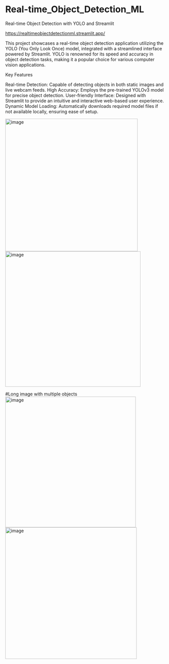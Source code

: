 # Real-time_Object_Detection_ML

Real-time Object Detection with YOLO and Streamlit

https://realtimeobjectdetectionml.streamlit.app/

This project showcases a real-time object detection application utilizing the YOLO (You Only Look Once) model, integrated with a streamlined interface powered by Streamlit. YOLO is renowned for its speed and accuracy in object detection tasks, making it a popular choice for various computer vision applications.

Key Features

Real-time Detection: Capable of detecting objects in both static images and live webcam feeds.
High Accuracy: Employs the pre-trained YOLOv3 model for precise object detection.
User-friendly Interface: Designed with Streamlit to provide an intuitive and interactive web-based user experience.
Dynamic Model Loading: Automatically downloads required model files if not available locally, ensuring ease of setup.

<img width="417" alt="image" src="https://github.com/user-attachments/assets/d24b8243-6768-4856-9037-e7f123dca982">
<img width="426" alt="image" src="https://github.com/user-attachments/assets/79b1c369-d192-4a72-b159-1a7fc0f1eca7">

#Long image with multiple objects
<img width="411" alt="image" src="https://github.com/user-attachments/assets/370a5e36-109c-4781-a13f-597fa6e34f48">
<img width="414" alt="image" src="https://github.com/user-attachments/assets/a9dda24a-db80-4c38-9dc9-119bee132409">
